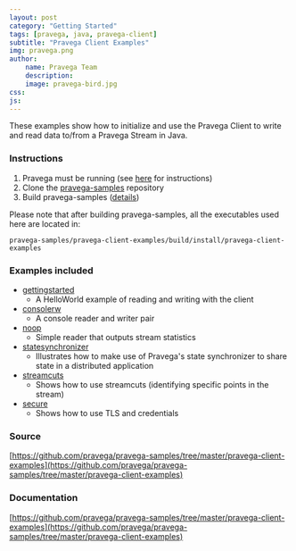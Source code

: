 ```yaml
---
layout: post
category: "Getting Started"
tags: [pravega, java, pravega-client]
subtitle: "Pravega Client Examples"
img: pravega.png
author: 
    name: Pravega Team
    description: 
    image: pravega-bird.jpg
css: 
js: 
---
```

These examples show how to initialize and use the Pravega Client to write and read data to/from a Pravega Stream in Java.

### Instructions

1. Pravega must be running (see [here](http://pravega.io/docs/latest/getting-started/) for instructions)
1. Clone the [pravega-samples](https://github.com/pravega/pravega-samples) repository
1. Build pravega-samples ([details](https://github.com/pravega/pravega-samples#pravega-samples-build-instructions))

Please note that after building pravega-samples, all the executables used here are located in:
```
pravega-samples/pravega-client-examples/build/install/pravega-client-examples
```

### Examples included

* [gettingstarted](https://github.com/pravega/pravega-samples/tree/master/pravega-client-examples#gettingstarted)
    * A HelloWorld example of reading and writing with the client
* [consolerw](https://github.com/pravega/pravega-samples/tree/master/pravega-client-examples#consolerw)
    * A console reader and writer pair
* [noop](https://github.com/pravega/pravega-samples/tree/master/pravega-client-examples#noop)
    * Simple reader that outputs stream statistics
* [statesynchronizer](https://github.com/pravega/pravega-samples/tree/master/pravega-client-examples#statesynchronizer)
    * Illustrates how to make use of Pravega's state synchronizer to share state in a distributed application
* [streamcuts](https://github.com/pravega/pravega-samples/tree/master/pravega-client-examples#streamcuts)
    * Shows how to use streamcuts (identifying specific points in the stream)
* [secure](https://github.com/pravega/pravega-samples/tree/master/pravega-client-examples#secure)
    * Shows how to use TLS and credentials

### Source
[https://github.com/pravega/pravega-samples/tree/master/pravega-client-examples](https://github.com/pravega/pravega-samples/tree/master/pravega-client-examples)

### Documentation
[https://github.com/pravega/pravega-samples/tree/master/pravega-client-examples](https://github.com/pravega/pravega-samples/tree/master/pravega-client-examples)
